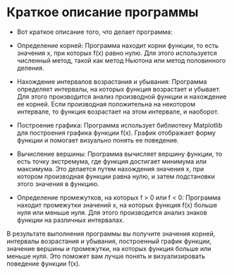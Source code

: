 <h1>Краткое описание программы</h1>

* Вот краткое описание того, что делает программа:

* Определение корней: Программа находит корни функции, то есть значения x, при которых f(x) равно нулю. Для этого используется численный метод, такой как метод Ньютона или метод половинного деления.
* Нахождение интервалов возрастания и убывания: Программа определяет интервалы, на которых функция возрастает и убывает. Для этого производится анализ производной функции и нахождение ее корней. Если производная положительна на некотором интервале, то функция возрастает на этом интервале, и наоборот.

* Построение графика: Программа использует библиотеку Matplotlib для построения графика функции f(x). График отображает форму функции и помогает визуально понять ее поведение.

* Вычисление вершины: Программа вычисляет вершину функции, то есть точку экстремума, где функция достигает минимума или максимума. Это делается путем нахождения значения x, при котором производная функции равна нулю, и затем подстановки этого значения в функцию.

* Определение промежутков, на которых f > 0 или f < 0: Программа находит промежутки значений x, на которых функция f(x) больше нуля или меньше нуля. Для этого производится анализ знаков функции на различных интервалах.

В результате выполнения программы вы получите значения корней, интервалы возрастания и убывания, построенный график функции, значение вершины и промежутки, на которых функция больше или меньше нуля. Это поможет вам лучше понять и визуализировать поведение функции f(x).